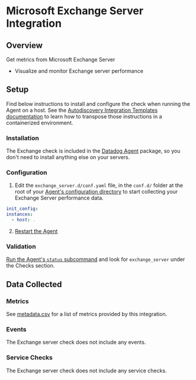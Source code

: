 # Microsoft Exchange Server Integration

## Overview

Get metrics from Microsoft Exchange Server

* Visualize and monitor Exchange server performance

## Setup

Find below instructions to install and configure the check when running the Agent on a host. See the [Autodiscovery Integration Templates documentation][1] to learn how to transpose those instructions in a containerized environment.

### Installation

The Exchange check is included in the [Datadog Agent][2] package, so you don't need to install anything else on your servers.

### Configuration

1. Edit the `exchange_server.d/conf.yaml` file, in the `conf.d/` folder at the root of your [Agent's configuration directory][3] to start collecting your Exchange Server performance data.

  ```yaml
  init_config:
  instances:
    - host: .
  ```

2. [Restart the Agent][4]

### Validation

[Run the Agent's `status` subcommand][5] and look for `exchange_server` under the Checks section.

## Data Collected
### Metrics
See [metadata.csv][6] for a list of metrics provided by this integration.

### Events
The Exchange server check does not include any events.

### Service Checks
The Exchange server check does not include any service checks.


[1]: https://docs.datadoghq.com/agent/autodiscovery/integrations
[2]: https://app.datadoghq.com/account/settings#agent
[3]: https://docs.datadoghq.com/agent/guide/agent-configuration-files/?tab=agentv6#agent-configuration-directory
[4]: https://docs.datadoghq.com/agent/guide/agent-commands/?tab=agentv6#start-stop-and-restart-the-agent
[5]: https://docs.datadoghq.com/agent/guide/agent-commands/?tab=agentv6#agent-status-and-information
[6]: https://github.com/DataDog/integrations-core/blob/master/exchange_server/metadata.csv
